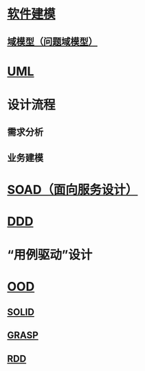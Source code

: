 
# [软件建模](SDM/README.md)
## [域模型（问题域模型）](modeling/ProblemSpace-Model.md)

# [UML](UML/README.md)

# 设计流程
## 需求分析
## 业务建模

# [SOAD（面向服务设计）](SOAD/README.md)

# [DDD](https://github.com/SC-CS-KS/KS-DDD)

# “用例驱动”设计

# [OOD](OOD/README.md)

## [SOLID](OOD/SOLID/README.md)

## [GRASP](OOD/GRASP/README.md)
## [RDD](OOD/RDD/README.md)




